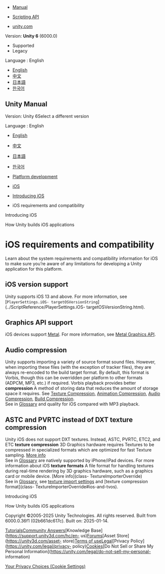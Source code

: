 [](https://docs.unity3d.com)

  * [Manual](../Manual/index.html)
  * [Scripting API](../ScriptReference/index.html)

  * [unity.com](https://unity.com/)

Version: **Unity 6** (6000.0)

  * Supported
  * Legacy

Language : English

  * [English](/Manual/ios-requirements-and-compatibility.html)
  * [中文](/cn/current/Manual/ios-requirements-and-compatibility.html)
  * [日本語](/ja/current/Manual/ios-requirements-and-compatibility.html)
  * [한국어](/kr/current/Manual/ios-requirements-and-compatibility.html)

[](https://docs.unity3d.com)

## Unity Manual

Version: Unity 6Select a different version

Language : English

  * [English](/Manual/ios-requirements-and-compatibility.html)
  * [中文](/cn/current/Manual/ios-requirements-and-compatibility.html)
  * [日本語](/ja/current/Manual/ios-requirements-and-compatibility.html)
  * [한국어](/kr/current/Manual/ios-requirements-and-compatibility.html)

  * [Platform development ](PlatformSpecific.html)
  * [iOS](iphone.html)
  * [Introducing iOS](ios-introducing.html)
  * iOS requirements and compatibility

[](ios-introducing.html)

Introducing iOS

[](how-unity-builds-ios-applications.html)

How Unity builds iOS applications

# iOS requirements and compatibility

Learn about the system requirements and compatibility information for iOS to
make sure you’re aware of any limitations for developing a Unity application
for this platform.

## iOS version support

Unity supports iOS 13 and above. For more information, see
[`PlayerSettings.iOS-
targetOSVersionString`](../ScriptReference/PlayerSettings.iOS-
targetOSVersionString.html).

## Graphics API support

iOS devices support [Metal](https://developer.apple.com/documentation/metal).
For more information, see [Metal Graphics API](Metal.html).

## Audio compression

Unity supports importing a variety of source format sound files. However, when
importing these files (with the exception of tracker files), they are always
re-encoded to the build target format. By default, this format is Vorbis,
though this can be overridden per platform to other formats (ADPCM, MP3, etc.)
if required. Vorbis playback provides better **compression** A method of
storing data that reduces the amount of storage space it requires. See
[Texture Compression](class-TextureImporterOverride), [Animation
Compression](class-AnimationClip.html#AssetProperties), [Audio
Compression](class-AudioClip.html), [Build
Compression](ReducingFilesize.html).  
See in [Glossary](Glossary.html#compression) and quality for iOS compared with
MP3 playback.

## ASTC and PVRTC instead of DXT texture compression

Unity iOS does not support DXT textures. Instead, ASTC, PVRTC, ETC2, and ETC
**texture compression** 3D Graphics hardware requires Textures to be
compressed in specialized formats which are optimized for fast Texture
sampling. [More info](class-TextureImporterOverride)  
See in [Glossary](Glossary.html#TextureCompression) are natively supported by
iPhone/iPad devices. For more information about iOS **texture formats** A file
format for handling textures during real-time rendering by 3D graphics
hardware, such as a graphics card or mobile device. [More info](class-
TextureImporterOverride)  
See in [Glossary](Glossary.html#TextureFormat), see [texture import
settings](class-TextureImporter.html) and [texture compression format](class-
TextureImporterOverride#ios-and-tvos).

[](ios-introducing.html)

Introducing iOS

[](how-unity-builds-ios-applications.html)

How Unity builds iOS applications

Copyright ©2005-2025 Unity Technologies. All rights reserved. Built from
6000.0.36f1 (02b661dc617c). Built on: 2025-01-14.

[Tutorials](https://learn.unity.com/)[Community
Answers](https://answers.unity3d.com)[Knowledge
Base](https://support.unity3d.com/hc/en-
us)[Forums](https://forum.unity3d.com)[Asset Store](https://unity3d.com/asset-
store)[Terms of
use](https://docs.unity3d.com/Manual/TermsOfUse.html)[Legal](https://unity.com/legal)[Privacy
Policy](https://unity.com/legal/privacy-
policy)[Cookies](https://unity.com/legal/cookie-policy)[Do Not Sell or Share
My Personal Information](https://unity.com/legal/do-not-sell-my-personal-
information)

[Your Privacy Choices (Cookie Settings)](javascript:void\(0\);)

